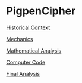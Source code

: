 # PigpenCipher

[Historical Context]()

[Mechanics](mechanics.md)

[Mathematical Analysis]()

[Computer Code]()

[Final Analysis]()
